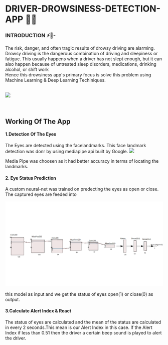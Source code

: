 # DRIVER-DROWSINESS-DETECTION-APP 🚀🚗

### <b>INTRODUCTION</b> ⚡📑-
<bl>
The risk, danger, and often tragic results of drowsy driving are alarming. Drowsy driving is the dangerous combination of driving and sleepiness or fatigue. This usually happens when a driver has not slept enough, but it can also happen because of untreated sleep disorders, medications, drinking alcohol, or shift work
<br>
Hence this drowsiness app's primary focus is solve this problem using Machine Learning & Deep Learning Techiniques.
  <br>
  <br>
  
![](driverapp.gif)

<br>

  <h2> Working Of The App </h2>
  
  <bl>
  
  <h4>1.Detection Of The Eyes</h4>
  <p>The Eyes are detected using the facelandmarks. This face landmark detection was donr by using mediapipe api built by Google.
    
  <img src="https://i.stack.imgur.com/5Mohl.jpg">
    
  Media Pipe was choosen as it had better accuracy in terms of locating the landmarks.</p>
  
  <h4>2. Eye Status Prediction </h4>
   <p>A custom neural-net was trained on predecting the eyes as open or close. The captured eyes are feeded into
     
   ![](EyeClassificationArch.png)
     
     
   this model as input and we get the status of eyes open(1) or close(0) as output.</p>

  <h4>3.Calculate Alert Index & React</h4>
  <p>The status of eyes are calculated and the mean of the status are calculated in every 2 seconds.This mean is our Alert Index in this case. If the Alert Index if less than 0.51 then the driver a certain beep sound is played to alert the driver.
